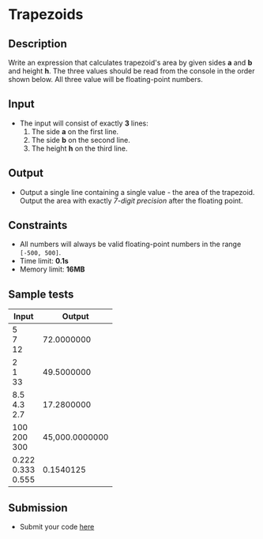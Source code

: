 # Trapezoids

## Description
Write an expression that calculates trapezoid's area by given sides **a** and **b** and height **h**. 
The three values should be read from the console in the order shown below. All three value will be floating-point numbers.

## Input
- The input will consist of exactly **3** lines:
  1. The side **a** on the first line.
  1. The side **b** on the second line.
  1. The height **h** on the third line.

## Output
- Output a single line containing a single value - the area of the trapezoid. Output the area with exactly _7-digit precision_ after the floating point.

## Constraints
- All numbers will always be valid floating-point numbers in the range `[-500, 500]`.
- Time limit: **0.1s**
- Memory limit: **16MB**

## Sample tests

|     Input                 |     Output      |
|---------------------------|-----------------|
| 5<br/>7<br/>12            | 72.0000000      |
| 2<br/>1<br/>33            | 49.5000000      |
| 8.5<br/>4.3<br/>2.7       | 17.2800000      |
| 100<br/>200<br/>300       | 45,000.0000000   |
| 0.222<br/>0.333<br/>0.555 | 0.1540125       |

## Submission
- Submit your code [here](http://bgcoder.com/Contests/Compete/Index/310#8)
